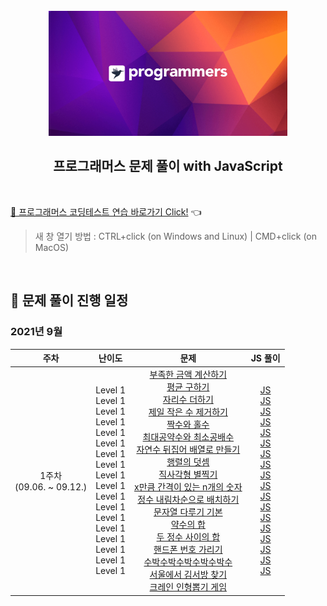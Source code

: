 <div align="center">
  <br />
  <img src="./img/programmers_logo.png" alt="Programmers solving with JS" height="200px" />
  <br />
  <h2>프로그래머스 문제 풀이 with JavaScript</h2>
  <br />
</div>

[🔗 프로그래머스 코딩테스트 연습 바로가기 Click!](https://programmers.co.kr/learn/challenges) 👈

> 새 창 열기 방법 : CTRL+click (on Windows and Linux) | CMD+click (on MacOS)

<br />

<div id="1"></div>

## 📅 문제 풀이 진행 일정

### 2021년 9월

|             주차             |                                                                                                                난이도                                                                                                                |                                                                                                                                                                                                                                                                                                                                                                                                                                                                                                                                                                                                                                                                                                                                                                                             문제                                                                                                                                                                                                                                                                                                                                                                                                                                                                                                                                                                                                                                                                                                                                                                                             |                                                                                                                                                                                                                                                                                                                                                                                                                                                                                                                                                                                                                                                                                                                                                                                                                                                                                                                                                                                                                                      JS 풀이                                                                                                                                                                                                                                                                                                                                                                                                                                                                                                                                                                                                                                                                                                                                                                                                                                                                                                                                                                                                                                       |
| :--------------------------: | :----------------------------------------------------------------------------------------------------------------------------------------------------------------------------------------------------------------------------------: | :------------------------------------------------------------------------------------------------------------------------------------------------------------------------------------------------------------------------------------------------------------------------------------------------------------------------------------------------------------------------------------------------------------------------------------------------------------------------------------------------------------------------------------------------------------------------------------------------------------------------------------------------------------------------------------------------------------------------------------------------------------------------------------------------------------------------------------------------------------------------------------------------------------------------------------------------------------------------------------------------------------------------------------------------------------------------------------------------------------------------------------------------------------------------------------------------------------------------------------------------------------------------------------------------------------------------------------------------------------------------------------------------------------------------------------------------------------------------------------------------------------------------------------------------------------------------------------------: | :--------------------------------------------------------------------------------------------------------------------------------------------------------------------------------------------------------------------------------------------------------------------------------------------------------------------------------------------------------------------------------------------------------------------------------------------------------------------------------------------------------------------------------------------------------------------------------------------------------------------------------------------------------------------------------------------------------------------------------------------------------------------------------------------------------------------------------------------------------------------------------------------------------------------------------------------------------------------------------------------------------------------------------------------------------------------------------------------------------------------------------------------------------------------------------------------------------------------------------------------------------------------------------------------------------------------------------------------------------------------------------------------------------------------------------------------------------------------------------------------------------------------------------------------------------------------------------------------------------------------------------------------------------------------------------------------------------------------------------------------------------------------------------------------------------------------------------------------------------------------------------------------------------------------------------------------------------------------------------------------------------------------------------------------------------------------------------: |
| 1주차<br />(09.06. ~ 09.12.) | Level 1<br />Level 1<br />Level 1<br />Level 1<br />Level 1<br />Level 1<br />Level 1<br />Level 1<br />Level 1<br />Level 1<br />Level 1<br />Level 1<br />Level 1<br />Level 1<br />Level 1<br />Level 1<br />Level 1<br />Level 1 | [부족한 금액 계산하기](https://programmers.co.kr/learn/courses/30/lessons/82612)<br />[평균 구하기](https://programmers.co.kr/learn/courses/30/lessons/12944)<br />[자리수 더하기](https://programmers.co.kr/learn/courses/30/lessons/12931)<br />[제일 작은 수 제거하기](https://programmers.co.kr/learn/courses/30/lessons/12935)<br />[짝수와 홀수](https://programmers.co.kr/learn/courses/30/lessons/12937)<br />[최대공약수와 최소공배수](https://programmers.co.kr/learn/courses/30/lessons/12940)<br />[자연수 뒤집어 배열로 만들기](https://programmers.co.kr/learn/courses/30/lessons/12932?language=javascript)<br />[행렬의 덧셈](https://programmers.co.kr/learn/courses/30/lessons/12950)<br />[직사각형 별찍기](https://programmers.co.kr/learn/courses/30/lessons/12969)<br />[x만큼 간격이 있는 n개의 숫자](https://programmers.co.kr/learn/courses/30/lessons/12954)<br />[정수 내림차순으로 배치하기](https://programmers.co.kr/learn/courses/30/lessons/12933)<br />[문자열 다루기 기본](https://programmers.co.kr/learn/courses/30/lessons/12918)<br />[약수의 합](https://programmers.co.kr/learn/courses/30/lessons/12928)<br />[두 정수 사이의 합](https://programmers.co.kr/learn/courses/30/lessons/12912)<br />[핸드폰 번호 가리기](https://programmers.co.kr/learn/courses/30/lessons/12948)<br />[수박수박수박수박수박수](https://programmers.co.kr/learn/courses/30/lessons/12922)<br />[서울에서 김서방 찾기](https://programmers.co.kr/learn/courses/30/lessons/12919)<br />[크레인 인형뽑기 게임](https://programmers.co.kr/learn/courses/30/lessons/64061) | [JS](https://github.com/JeongHwan-dev/programmers-solving-with-js/blob/master/Level1/부족한금액계산하기.js)<br />[JS](https://github.com/JeongHwan-dev/programmers-solving-with-js/blob/master/Level1/평균구하기.js)<br />[JS](https://github.com/JeongHwan-dev/programmers-solving-with-js/blob/master/Level1/자리수더하기.js)<br />[JS](https://github.com/JeongHwan-dev/programmers-solving-with-js/blob/master/Level1/제일작은수제거하기.js)<br />[JS](https://github.com/JeongHwan-dev/programmers-solving-with-js/blob/master/Level1/짝수와홀수.js)<br />[JS](https://github.com/JeongHwan-dev/programmers-solving-with-js/blob/master/Level1/최대공약수와최소공배수.js)<br />[JS](https://github.com/JeongHwan-dev/programmers-solving-with-js/blob/master/Level1/자연수뒤집어배열로만들기.js)<br />[JS](https://github.com/JeongHwan-dev/programmers-solving-with-js/blob/master/Level1/행렬의덧셈.js)<br />[JS](https://github.com/JeongHwan-dev/programmers-solving-with-js/blob/master/Level1/직사각형별찍기.js)<br />[JS](https://github.com/JeongHwan-dev/programmers-solving-with-js/blob/master/Level1/x만큼간격이있는n개의숫자.js)<br />[JS](https://github.com/JeongHwan-dev/programmers-solving-with-js/blob/master/Level1/정수내림차순으로배치하기.js)<br />[JS](https://github.com/JeongHwan-dev/programmers-solving-with-js/blob/master/Level1/문자열다루기기본.js)<br />[JS](https://github.com/JeongHwan-dev/programmers-solving-with-js/blob/master/Level1/약수의합.js)<br />[JS](https://github.com/JeongHwan-dev/programmers-solving-with-js/blob/master/Level1/두정수사이의합.js)<br />[JS](https://github.com/JeongHwan-dev/programmers-solving-with-js/blob/master/Level1/핸드폰번호가리기.js)<br />[JS](https://github.com/JeongHwan-dev/programmers-solving-with-js/blob/master/Level1/수박수박수박수박수박수.js)<br />[JS](https://github.com/JeongHwan-dev/programmers-solving-with-js/blob/master/Level1/서울에서김서방찾기.js)<br />[JS](https://github.com/JeongHwan-dev/programmers-solving-with-js/blob/master/Level1/크레인인형뽑기게임.js) |

